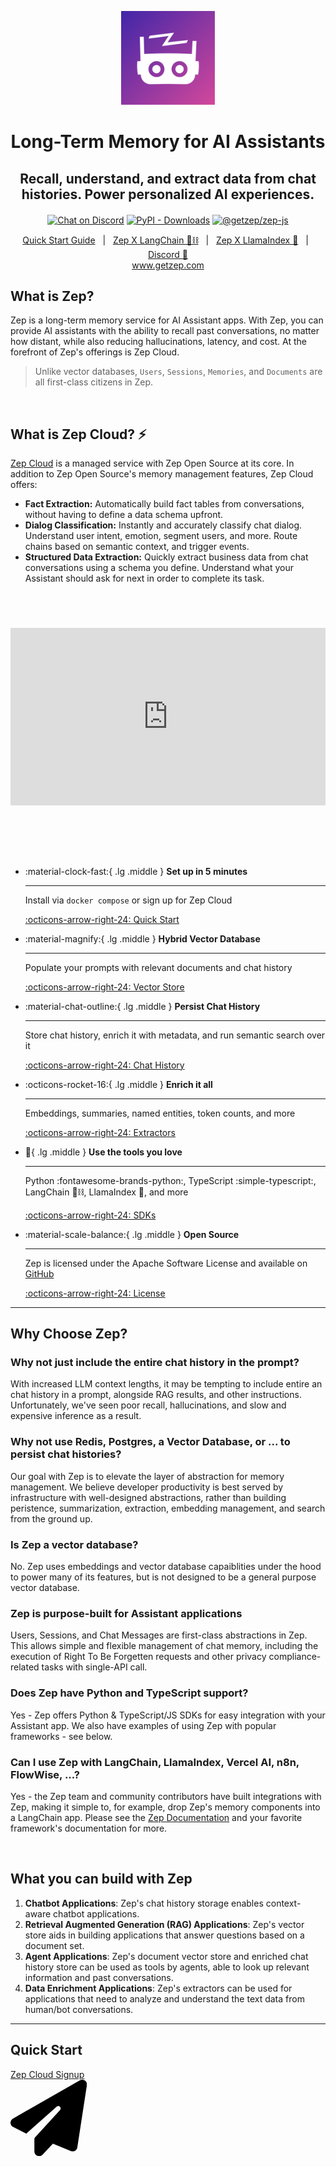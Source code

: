 <p style="text-align:center;">
  <a href="https://www.getzep.com/">
    <img src="https://raw.githubusercontent.com/getzep/zep/main/assets/zep-logo-icon-gradient-rgb.svg" width="150" alt="Zep Logo">
  </a>
</p>

<h1 style="text-align:center;">
Long-Term Memory for ‍AI Assistants
</h1>
<h2 style="text-align:center;">Recall, understand, and extract data from chat histories. Power personalized AI experiences.</h2>

<p style="text-align:center; margin-top: 20px;">
  <a href="https://discord.gg/W8Kw6bsgXQ"><img
    src="https://dcbadge.vercel.app/api/server/W8Kw6bsgXQ?style=flat"
    alt="Chat on Discord"
  /></a>
  <a href="https://pypi.org/project/zep-python"><img alt="PyPI - Downloads" src="https://img.shields.io/pypi/dw/zep-python?label=pypi%20downloads"></a>
  <a href="https://www.npmjs.com/package/@getzep/zep-js"><img alt="@getzep/zep-js" src="https://img.shields.io/npm/dw/%40getzep/zep-js?label=npm%20downloads"></a>
</p>

<p style="text-align:center;">
<a href="/deployment/quickstart/">Quick Start Guide</a> &nbsp; | &nbsp; 
<a href="/sdk/langchain/">Zep X LangChain 🦜⛓</a> &nbsp; | &nbsp; 
<a href="/sdk/llamaindex/">Zep X LlamaIndex 🦙</a> &nbsp; | &nbsp;
<a href="https://discord.gg/W8Kw6bsgXQ">Discord 💬</a><br />
<a href="https://www.getzep.com">www.getzep.com</a>
</p>

## What is Zep?
Zep is a long-term memory service for AI Assistant apps. With Zep, you can provide AI assistants with the ability to recall past conversations, no matter how distant, while also reducing hallucinations, latency, and cost. At the forefront of Zep's offerings is Zep Cloud.



> Unlike vector databases, `Users`, `Sessions`, `Memories`, and `Documents` are all first-class citizens in Zep.

<br>

## What is Zep Cloud? ⚡️ 

[Zep Cloud](https://www.getzep.com/) is a managed service with Zep Open Source at its core. In addition to Zep Open Source's memory management features, Zep Cloud offers:
- **Fact Extraction:** Automatically build fact tables from conversations, without having to define a data schema upfront.
- **Dialog Classification:** Instantly and accurately classify chat dialog. Understand user intent, emotion, segment users, and more. Route chains based on semantic context, and trigger events. 
- **Structured Data Extraction:** Quickly extract business data from chat conversations using a schema you define. Understand what your Assistant should ask for next in order to complete its task.

<br>


<div style="padding:56.25% 0 0 0;position:relative; margin: 40px 0;"><iframe src="https://player.vimeo.com/video/865785086?badge=0&amp;autopause=0&amp;player_id=0&amp;app_id=58479" frameborder="0" allow="autoplay; fullscreen; picture-in-picture" style="position:absolute;top:0;left:0;width:100%;height:100%;" title="Zep Demo"></iframe></div><script src="https://player.vimeo.com/api/player.js"></script>


<br>

<div class="grid cards" style="margin-top: 40px;" markdown>

-   :material-clock-fast:{ .lg .middle } __Set up in 5 minutes__

    ---

    Install via `docker compose` or sign up for Zep Cloud

    [:octicons-arrow-right-24: Quick Start](deployment/quickstart.md)

-   :material-magnify:{ .lg .middle } __Hybrid Vector Database__

    ---

    Populate your prompts with relevant documents and chat history

    [:octicons-arrow-right-24: Vector Store](sdk/documents.md)

-   :material-chat-outline:{ .lg .middle } __Persist Chat History__

    ---

    Store chat history, enrich it with metadata, and run semantic search over it

    [:octicons-arrow-right-24: Chat History](sdk/chat_history/index.md)

-   :octicons-rocket-16:{ .lg .middle } __Enrich it all__

    ---

    Embeddings, summaries, named entities, token counts, and more

    [:octicons-arrow-right-24: Extractors](sdk/extractors.md)

-   :black_heart:{ .lg .middle } __Use the tools you love__

    ---

    Python :fontawesome-brands-python:, TypeScript :simple-typescript:, LangChain 🦜⛓️, LlamaIndex 🦙, and more

    [:octicons-arrow-right-24: SDKs](sdk/index.md)

-   :material-scale-balance:{ .lg .middle } __Open Source__

    ---

    Zep is licensed under the Apache Software License and available on [GitHub](https://github.com/getzep/zep)

    [:octicons-arrow-right-24: License](https://github.com/getzep/zep/blob/main/LICENSE)

</div>

----


## Why Choose Zep?

### Why not just include the entire chat history in the prompt? 

With increased LLM context lengths, it may be tempting to include entire an chat history in a prompt, alongside RAG results, and other instructions. Unfortunately, we've seen poor recall, hallucinations, and slow and expensive inference as a result. 

### Why not use Redis, Postgres, a Vector Database, or ... to persist chat histories?

Our goal with Zep is to elevate the layer of abstraction for memory management. We believe developer productivity is best served by infrastructure with well-designed abstractions, rather than building peristence, summarization, extraction, embedding management, and search from the ground up.

### Is Zep a vector database?

No. Zep uses embeddings and vector database capaiblities under the hood to power many of its features, but is not designed to be a general purpose vector database. 

### Zep is purpose-built for Assistant applications

Users, Sessions, and Chat Messages are first-class abstractions in Zep. This allows simple and flexible management of chat memory, including the execution of Right To Be Forgetten requests and other privacy compliance-related tasks with single-API call. 


### Does Zep have Python and TypeScript support?

Yes - Zep offers Python & TypeScript/JS SDKs for easy integration with your Assistant app. We also have examples of using Zep with popular frameworks - see below.


### Can I use Zep with LangChain, LlamaIndex, Vercel AI, n8n, FlowWise, ...?

Yes - the Zep team and community contributors have built integrations with Zep, making it simple to, for example, drop Zep's memory components into a LangChain app. Please see the [Zep Documentation](https://docs.getzep.com/) and your favorite framework's documentation for more.



<br>

## What you can build with Zep

1. **Chatbot Applications**: Zep's chat history storage enables context-aware chatbot applications.
3. **Retrieval Augmented Generation (RAG) Applications**: Zep's vector store aids in building applications that answer questions based on a document set.
2. **Agent Applications**: Zep's document vector store and enriched chat history store can be used as tools by agents, able to look up relevant information and past conversations.
4. **Data Enrichment Applications**: Zep's extractors can be used for applications that need to analyze and understand the text data from human/bot conversations.





----

## Quick Start

<p style="display: flex; align-items: center; margin-bottom: 80px">
    <a class="md-button" href="https://www.getzep.com/" style="margin-right: 20px; padding: inherit 15px; border-radius: 7px;">
        Zep Cloud Signup
        <span class="twemoji">
            <svg xmlns="http://www.w3.org/2000/svg" viewBox="0 0 512 512">
                <!--! Font Awesome Free 6.4.0 by @fontawesome - https://fontawesome.com License - https://fontawesome.com/license/free (Icons: CC BY 4.0, Fonts: SIL OFL 1.1, Code: MIT License) Copyright 2023 Fonticons, Inc.-->
                <path d="M498.1 5.6c10.1 7 15.4 19.1 13.5 31.2l-64 416c-1.5 9.7-7.4 18.2-16 23s-18.9 5.4-28 1.6L284 427.7l-68.5 74.1c-8.9 9.7-22.9 12.9-35.2 8.1S160 493.2 160 480v-83.6c0-4 1.5-7.8 4.2-10.7l167.6-182.9c5.8-6.3 5.6-16-.4-22s-15.7-6.4-22-.7L106 360.8l-88.3-44.2C7.1 311.3.3 300.7 0 288.9s5.9-22.8 16.1-28.7l448-256c10.7-6.1 23.9-5.5 34 1.4z"></path>
            </svg>
        </span>
    </a>
</p>
